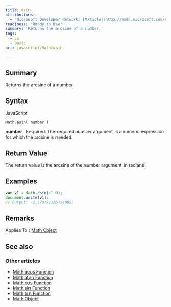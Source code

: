 ```yaml
---
title: asin
attributions:
  - 'Microsoft Developer Network: [Article](http://msdn.microsoft.com/en-us/library/ie/whc9ckbs(v=vs.94).aspx)'
readiness: 'Ready to Use'
summary: 'Returns the arcsine of a number.'
tags:
  - JS
  - Basic
uri: javascript/Math/asin

---
```

## Summary

Returns the arcsine of a number.

## Syntax

<span class="language">JavaScript</span>

    Math.asin( number )

**number**
:   Required. The required number argument is a numeric expression for which the arcsine is needed.

## Return Value

The return value is the arcsine of the number argument, in radians.

## Examples

``` js
var v1 = Math.asin(-1.0);
document.write(v1);
// Output: -1.5707963267948965
```

## Remarks

Applies To : [Math Object](/javascript/Math)

## See also

### Other articles

-   [Math.acos Function](/javascript/Math/acos)
-   [Math.atan Function](/javascript/Math/atan)
-   [Math.cos Function](/javascript/Math/cos)
-   [Math.sin Function](/javascript/Math/sin)
-   [Math.tan Function](/javascript/Math/tan)
-   [Math Object](/javascript/Math)


